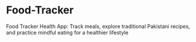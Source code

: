 # Food-Tracker
Food Tracker Health App: Track meals, explore traditional Pakistani recipes, and practice mindful eating for a healthier lifestyle
